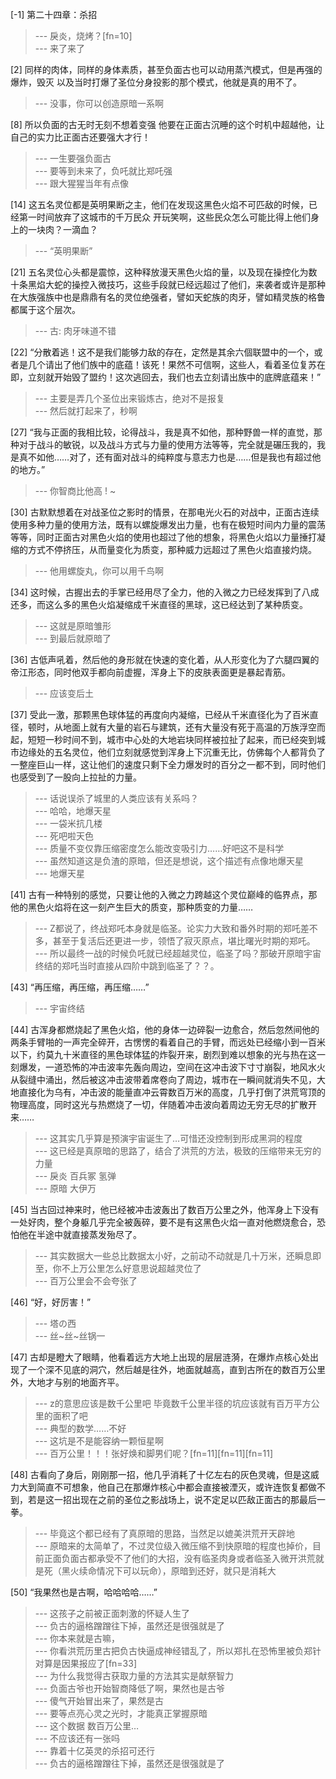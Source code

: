 
[-1] 第二十四章：杀招
>--- 戾炎，烧烤？[fn=10]<br>
>--- 来了来了<br>

[2] 同样的肉体，同样的身体素质，甚至负面古也可以动用蒸汽模式，但是再强的爆炸，毁灭 以及当时打爆了圣位分身投影的那个模式，他就是真的用不了。
>--- 没事，你可以创造原暗一系啊<br>

[8] 所以负面的古无时无刻不想着变强 他要在正面古沉睡的这个时机中超越他，让自己的实力比正面古还要强大才行！
>--- 一生要强负面古<br>
>--- 要等到未来了，负吒就比郑吒强<br>
>--- 跟大猩猩当年有点像<br>

[14] 这五名灵位都是英明果断之主，他们在发现这黑色火焰不可匹敌的时候，已经第一时间放弃了这城市的千万民众 开玩笑啊，这些民众怎么可能比得上他们身上的一块肉？一滴血？
>--- “英明果断”<br>

[21] 五名灵位心头都是震惊，这种释放漫天黑色火焰的量，以及现在操控化为数十条黑焰大蛇的操控入微技巧，这些手段就已经远超过了他们，来袭者或许是那种在大族强族中也是鼎鼎有名的灵位绝强者，譬如天蛇族的肉牙，譬如精灵族的格鲁都属于这个层次。
>--- 古: 肉牙味道不错<br>

[22] “分散着逃！这不是我们能够力敌的存在，定然是其余六個联盟中的一个，或者是几个请出了他们族中的底蕴！该死！果然不可信啊，这些人，看着圣位复苏在即，立刻就开始毁了盟约！这次逃回去，我们也去立刻请出族中的底牌底蕴来！”
>--- 主要是弄几个圣位出来锻炼古，绝对不是报复<br>
>--- 然后就打起来了，秒啊<br>

[27] “我与正面的我相比较，论得战斗，我是真不如他，那种野兽一样的直觉，那种对于战斗的敏锐，以及战斗方式与力量的使用方法等等，完全就是碾压我的，我是真不如他……对了，还有面对战斗的纯粹度与意志力也是……但是我也有超过他的地方。”
>--- 你智商比他高 ! ~<br>

[30] 古默默想着在对战圣位之影时的情景，在那电光火石的对战中，正面古连续使用多种力量的使用方法，既有以螺旋爆发出力量，也有在极短时间内力量的震荡等等，同时正面古对黑色火焰的使用也超过了他的想象，将黑色火焰以力量捶打凝缩的方式不停挤压，从而量变化为质变，那种威力远超过了黑色火焰直接灼烧。
>--- 他用螺旋丸，你可以用千鸟啊<br>

[34] 这时候，古握出去的手掌已经用尽了全力，他的入微之力已经发挥到了八成还多，而这么多的黑色火焰凝缩成千米直径的黑球，这已经达到了某种质变。
>--- 这就是原暗雏形<br>
>--- 到最后就原暗了<br>

[36] 古低声吼着，然后他的身形就在快速的变化着，从人形变化为了六腿四翼的帝江形态，同时他双手都向前虚握，浑身上下的皮肤表面更是暴起青筋。
>--- 应该变后土<br>

[37] 受此一激，那颗黑色球体猛的再度向内凝缩，已经从千米直径化为了百米直径，顿时，从地面上就有大量的岩石与建筑，还有大量没有死于高温的万族浮空而起，短短一秒时间不到，城市中心处的大地岩块同样被拉扯了起来，而已经突到城市边缘处的五名灵位，他们立刻就感觉到浑身上下沉重无比，仿佛每个人都背负了一整座巨山一样，这让他们的速度只剩下全力爆发时的百分之一都不到，同时他们也感受到了一股向上拉扯的力量。
>--- 话说误杀了城里的人类应该有关系吗？<br>
>--- 哈哈，地爆天星<br>
>--- 一袋米抗几楼<br>
>--- 死吧啦天色<br>
>--- 质量不变仅靠压缩密度怎么能改变吸引力……好吧这不是科学<br>
>--- 虽然知道这是负渣的原暗，但还是想说，这个描述有点像地爆天星<br>
>--- 地爆天星<br>

[41] 古有一种特别的感觉，只要让他的入微之力跨越这个灵位巅峰的临界点，那他的黑色火焰将在这一刻产生巨大的质变，那种质变的力量……
>--- Z都说了，终战郑吒本身就是临圣。论实力大致和番外时期的郑吒差不多，甚至于复活后还更进一步，领悟了寂灭原点，堪比曙光时期的郑吒。<br>
>--- 所以最终一战的时候负吒就已经超越灵位，临圣了吗？那破开原暗宇宙终结的郑吒当时直接从四阶中跳到临圣了？？。<br>

[43] “再压缩，再压缩，再压缩……”
>--- 宇宙终结<br>

[44] 古浑身都燃烧起了黑色火焰，他的身体一边碎裂一边愈合，然后忽然间他的两条手臂啪的一声完全碎开，古愣愣的看着自己的手臂，而远处已经缩小到一百米以下，约莫九十米直径的黑色球体猛的炸裂开来，剧烈到难以想象的光与热在这一刻爆发，一道恐怖的冲击波率先轰向周边，空间在这冲击波下寸寸崩裂，地风水火从裂缝中涌出，然后被这冲击波带着席卷向了周边，城市在一瞬间就消失不见，大地直接化为乌有，冲击波的能量直冲云霄数百万米的高度，几乎打倒了洪荒穹顶的物理高度，同时这光与热燃烧了一切，伴随着冲击波向着周边无穷无尽的扩散开来……
>--- 这其实几乎算是预演宇宙诞生了…可惜还没控制到形成黑洞的程度<br>
>--- 这已经是真原暗的思路了，结合了洪荒的方法，极致的压缩带来无穷的力量<br>
>--- 戾炎 百兵冢 氢弹<br>
>--- 原暗 大伊万<br>

[45] 当古回过神来时，他已经被冲击波轰出了数百万公里之外，他浑身上下没有一处好肉，整个身躯几乎完全被轰碎，要不是有这黑色火焰一直对他燃烧愈合，恐怕他在半途中就直接蒸发殆尽了。
>--- 其实数据大一些总比数据太小好，之前动不动就是几十万米，还瞬息即至，你不上万公里怎么好意思说超越灵位了<br>
>--- 百万公里会不会夸张了<br>

[46] “好，好厉害！”
>--- 塔の西<br>
>--- 丝~丝~丝锅一<br>

[47] 古却是瞪大了眼睛，他看着远方大地上出现的层层涟漪，在爆炸点核心处出现了一个深不见底的洞穴，然后越是往外，地面就越高，直到古所在的数百万公里外，大地才与别的地面齐平。
>--- z的意思应该是数千公里吧 毕竟数千公里半径的坑应该就有百万平方公里的面积了吧<br>
>--- 典型的数学……不好<br>
>--- 这坑是不是能容纳一颗恒星啊<br>
>--- 百万公里！！！张好焕和脚男们呢？[fn=11][fn=11][fn=11]<br>

[48] 古看向了身后，刚刚那一招，他几乎消耗了十亿左右的灰色灵魂，但是这威力大到简直不可想象，他自己在那爆炸核心中都会直接被湮灭，或许连恢复都做不到，若是这一招出现在之前的圣位之影战场上，说不定足以匹敌正面古的那最后一拳。
>--- 毕竟这个都已经有了真原暗的思路，当然足以媲美洪荒开天辟地<br>
>--- 原暗来的太简单了，不过灵位级入微压缩不到快原暗的程度也掉价，目前正面负面古都承受不了他们的大招，没有临圣肉身或者临圣入微开洪荒就是死（黑火续命情况下可以玩命），原暗到还好，就只是消耗大<br>

[50] “我果然也是古啊，哈哈哈哈……”
>--- 这孩子之前被正面刺激的怀疑人生了<br>
>--- 负古的逼格蹭蹭往下掉，虽然还是很强就是了<br>
>--- 你本来就是古嘛，<br>
>--- 你看洪荒历里古把负古快逼成神经错乱了，所以郑扎在恐怖里被负郑针对算是因果报应了[fn=33]<br>
>--- 为什么我觉得古获取力量的方法其实是献祭智力<br>
>--- 负面古爷也开始智商降低了啊，果然也是古爷<br>
>--- 傻气开始冒出来了，果然是古<br>
>--- 要等点亮心灵之光时，才能真正掌握原暗<br>
>--- 这个数据 数百万公里…<br>
>--- 不应该还有一张吗<br>
>--- 靠着十亿英灵的杀招可还行<br>
>--- 负古的逼格蹭蹭往下掉，虽然还是很强就是了<br>
